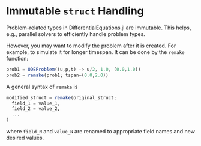 # Immutable `struct` Handling

Problem-related types in DifferentialEquations.jl are immutable.  This
helps, e.g., parallel solvers to efficiently handle problem types.

However, you may want to modify the problem after it is created.  For
example, to simulate it for longer timespan.  It can be done by the
`remake` function:

```julia
prob1 = ODEProblem((u,p,t) -> u/2, 1.0, (0.0,1.0))
prob2 = remake(prob1; tspan=(0.0,2.0))
```

A general syntax of `remake` is

```julia
modified_struct = remake(original_struct;
  field_1 = value_1,
  field_2 = value_2,
  ...
)
```

where `field_N` and `value_N` are renamed to appropriate field names
and new desired values.
